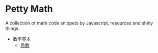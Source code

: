 # Petty Math
A collection of math code snippets by Javascript, resources and shiny things.

* 数学基本
    * [质数](01_prime-number.md)
